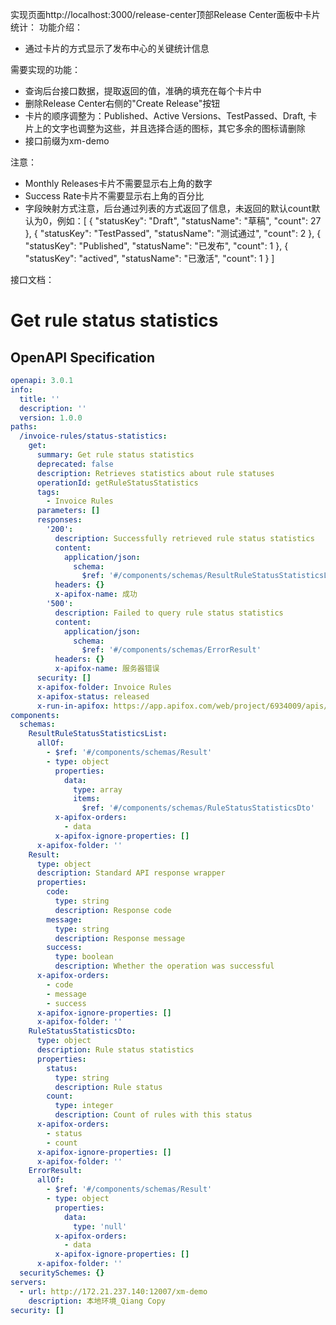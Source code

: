 实现页面http://localhost:3000/release-center顶部Release Center面板中卡片统计：
功能介绍：
- 通过卡片的方式显示了发布中心的关键统计信息

需要实现的功能：
- 查询后台接口数据，提取返回的值，准确的填充在每个卡片中
- 删除Release Center右侧的"Create Release"按钮
- 卡片的顺序调整为：Published、Active Versions、TestPassed、Draft, 卡片上的文字也调整为这些，并且选择合适的图标，其它多余的图标请删除
- 接口前缀为xm-demo

注意：
- Monthly Releases卡片不需要显示右上角的数字
- Success Rate卡片不需要显示右上角的百分比
- 字段映射方式注意，后台通过列表的方式返回了信息，未返回的默认count默认为0，例如：[
    {
        "statusKey": "Draft",
        "statusName": "草稿",
        "count": 27
    },
    {
        "statusKey": "TestPassed",
        "statusName": "测试通过",
        "count": 2
    },
    {
        "statusKey": "Published",
        "statusName": "已发布",
        "count": 1
    },
    {
        "statusKey": "actived",
        "statusName": "已激活",
        "count": 1
    }
]

接口文档：
# Get rule status statistics

## OpenAPI Specification

```yaml
openapi: 3.0.1
info:
  title: ''
  description: ''
  version: 1.0.0
paths:
  /invoice-rules/status-statistics:
    get:
      summary: Get rule status statistics
      deprecated: false
      description: Retrieves statistics about rule statuses
      operationId: getRuleStatusStatistics
      tags:
        - Invoice Rules
      parameters: []
      responses:
        '200':
          description: Successfully retrieved rule status statistics
          content:
            application/json:
              schema:
                $ref: '#/components/schemas/ResultRuleStatusStatisticsList'
          headers: {}
          x-apifox-name: 成功
        '500':
          description: Failed to query rule status statistics
          content:
            application/json:
              schema:
                $ref: '#/components/schemas/ErrorResult'
          headers: {}
          x-apifox-name: 服务器错误
      security: []
      x-apifox-folder: Invoice Rules
      x-apifox-status: released
      x-run-in-apifox: https://app.apifox.com/web/project/6934009/apis/api-336517171-run
components:
  schemas:
    ResultRuleStatusStatisticsList:
      allOf:
        - $ref: '#/components/schemas/Result'
        - type: object
          properties:
            data:
              type: array
              items:
                $ref: '#/components/schemas/RuleStatusStatisticsDto'
          x-apifox-orders:
            - data
          x-apifox-ignore-properties: []
      x-apifox-folder: ''
    Result:
      type: object
      description: Standard API response wrapper
      properties:
        code:
          type: string
          description: Response code
        message:
          type: string
          description: Response message
        success:
          type: boolean
          description: Whether the operation was successful
      x-apifox-orders:
        - code
        - message
        - success
      x-apifox-ignore-properties: []
      x-apifox-folder: ''
    RuleStatusStatisticsDto:
      type: object
      description: Rule status statistics
      properties:
        status:
          type: string
          description: Rule status
        count:
          type: integer
          description: Count of rules with this status
      x-apifox-orders:
        - status
        - count
      x-apifox-ignore-properties: []
      x-apifox-folder: ''
    ErrorResult:
      allOf:
        - $ref: '#/components/schemas/Result'
        - type: object
          properties:
            data:
              type: 'null'
          x-apifox-orders:
            - data
          x-apifox-ignore-properties: []
      x-apifox-folder: ''
  securitySchemes: {}
servers:
  - url: http://172.21.237.140:12007/xm-demo
    description: 本地环境_Qiang Copy
security: []

```